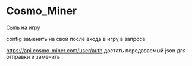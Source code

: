 # Cosmo_Miner

[Сыль на игру](https://t.me/CosmoMinerRobot/app?startapp=r_1249648420)

config заменить на свой после входа в игру в запросе 

https://api.cosmo-miner.com/user/auth достать передаваемый json для отправки и заменить

